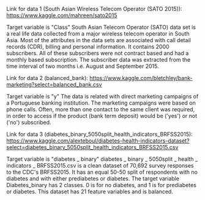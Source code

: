 Link for data 1 (South Asian Wireless Telecom Operator (SATO 2015)): 
https://www.kaggle.com/mahreen/sato2015

Target variable is "Class" 
South Asian Telecom Operator (SATO) data set is a real life data collected from a major wireless telecom operator in South Asia. Most of the attributes in the data sets are associated with call detail records (CDR), billing and personal information. It contains 2000 subscribers. All of these subscribers were not contract based and had a monthly based subscription. The subscriber data was extracted from the time interval of two months i.e. August and September 2015.


Link for data 2 (balanced_bank):
https://www.kaggle.com/bletchley/bank-marketing?select=balanced_bank.csv

Target variable is "y" 
The data is related with direct marketing campaigns of a Portuguese banking institution. The marketing campaigns were based on phone calls. Often, more than one contact to the same client was required, in order to access if the product (bank term deposit) would be ('yes') or not ('no') subscribed.


Link for data 3 (diabetes_binary_5050split_health_indicators_BRFSS2015):
https://www.kaggle.com/alexteboul/diabetes-health-indicators-dataset?select=diabetes_binary_5050split_health_indicators_BRFSS2015.csv

Target variable is "diabetes _ binary"
diabetes _ binary _ 5050split _ health _ indicators _ BRFSS2015.csv is a clean dataset of 70,692 survey responses to the CDC's BRFSS2015. It has an equal 50-50 split of respondents with no diabetes and with either prediabetes or diabetes. The target variable Diabetes_binary has 2 classes. 0 is for no diabetes, and 1 is for prediabetes or diabetes. This dataset has 21 feature variables and is balanced.
